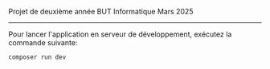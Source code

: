 Projet de deuxième année BUT Informatique
Mars 2025

***

Pour lancer l'application en serveur de développement, exécutez la commande suivante:
```bash
composer run dev
```
